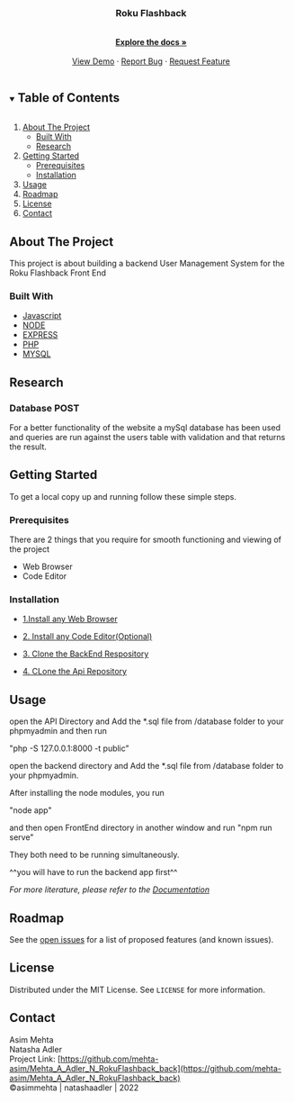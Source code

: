 <!-- PROJECT LOGO -->
<br />
<p align="center">
  <a href="https://github.com/mehta-asim/Mehta_A_Adler_N_RokuFlashback_back">
  </a>

  <h3 align="center">Roku Flashback</h3>

  <p align="center">
    <br />
    <a href="https://github.com/mehta-asim/Mehta_A_Adler_N_RokuFlashback_back"><strong>Explore the docs »</strong></a>
    <br />
    <br />
    <a href="https://github.com/mehta-asim/Mehta_A_Adler_N_RokuFlashback_back">View Demo</a>
    ·
    <a href="https://github.com/mehta-asim/Mehta_A_Adler_N_RokuFlashback_back/issues">Report Bug</a>
    ·
    <a href="https://github.com/mehta-asim/Mehta_A_Adler_N_RokuFlashback_back/issues">Request Feature</a>
  </p>
</p>

<!-- TABLE OF CONTENTS -->
<details open="open">
  <summary><h2 style="display: inline-block">Table of Contents</h2></summary>
  <ol>
    <li>
      <a href="#about-the-project">About The Project</a>
      <ul>
        <li><a href="#built-with">Built With</a></li>
        <li><a href="research">Research</a></li>
      </ul>
    </li>
    <li>
      <a href="#getting-started">Getting Started</a>
      <ul>
        <li><a href="#prerequisites">Prerequisites</a></li>
        <li><a href="#installation">Installation</a></li>
      </ul>
    </li>
    <li><a href="#usage">Usage</a></li>
    <li><a href="#roadmap">Roadmap</a></li>
    <li><a href="#license">License</a></li>
    <li><a href="#contact">Contact</a></li>
  </ol>
</details>

## About The Project

This project is about building a backend User Management System for the Roku Flashback Front End

### Built With

- [Javascript](https://www.w3schools.com/js/DEFAULT.asp)
- [NODE](https://nodejs.org/)
- [EXPRESS](https://expressjs.com/)
- [PHP](https://www.php.net/)
- [MYSQL](https://www.mysql.com/)

## Research


<h3>Database POST</h3>
For a better functionality of the website a mySql database has been used and queries are run against the users table with validation and that returns the result.

<!-- GETTING STARTED -->

## Getting Started

To get a local copy up and running follow these simple steps.

### Prerequisites

There are 2 things that you require for smooth functioning and viewing of the project<br>

<ul>
  <li>Web Browser</li>
  <li>Code Editor</li>
</ul>

### Installation

- [1.Install any Web Browser](https://www.google.com/search?q=download-web-browser)

- [2. Install any Code Editor(Optional)](https://www.google.com/search?q=download-code-editor)

- [3. Clone the BackEnd Respository](https://github.com/mehta-asim/Mehta_A_Usun_E_Kumar_P_FIP_back)

- [4. CLone the Api Repository](https://github.com/mehta-asim/Mehta_Asim_Adler_Natasha_MMED-3014-research_2)

<!-- USAGE EXAMPLES -->

## Usage
open the API Directory and Add the *.sql file from /database folder to your phpmyadmin and then run

"php -S 127.0.0.1:8000 -t public"

open the backend directory and Add the *.sql file from /database folder to your phpmyadmin.

After installing the node modules, you run

"node app"

and then open FrontEnd directory in another window and run 
"npm run serve"

They both need to be running simultaneously.

^^you will have to run the backend app first^^

_For more literature, please refer to the [Documentation](https://www.w3schools.com/html/html_editors.asp)_

<!-- ROADMAP -->

## Roadmap

See the [open issues](https://github.com/mehta-asim/Mehta_A_Adler_N_RokuFlashback_back/issues) for a list of proposed features (and known issues).

<!-- LICENSE -->

## License

Distributed under the MIT License. See `LICENSE` for more information.

<!-- CONTACT -->

## Contact

Asim Mehta<br>
Natasha Adler<br>
Project Link: [https://github.com/mehta-asim/Mehta_A_Adler_N_RokuFlashback_back](https://github.com/mehta-asim/Mehta_A_Adler_N_RokuFlashback_back) <br>
©asimmehta | natashaadler | 2022
